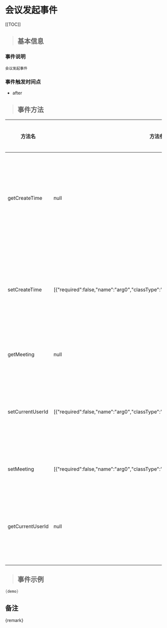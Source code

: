 # 会议发起事件

[[TOC]]

>## 基本信息

### 事件说明
```text
会议发起事件
```

### 事件触发时间点
- after

>## 事件方法

方法名 | 方法参数 | 方法返回值 | 版本 | 参数描述
 --- | --- | --- | --- | --- 
getCreateTime|null|java.util.Date|获取会议发起时间/回执时间
setCreateTime|[{"required":false,"name":"arg0","classType":"java.util.Date"}]|void|设置会议发起时间/回执时间
getMeeting|null|com.seeyon.apps.meeting.bo.MeetingBO|获取会议BO
setCurrentUserId|[{"required":false,"name":"arg0","classType":"java.lang.Long"}]|void|设置会议发起人/回执人
setMeeting|[{"required":false,"name":"arg0","classType":"com.seeyon.apps.meeting.bo.MeetingBO"}]|void|设置会议BO
getCurrentUserId|null|java.lang.Long|获取会议发起人/回执人


> ## 事件示例

```java
{demo}
```

## 备注
{remark}